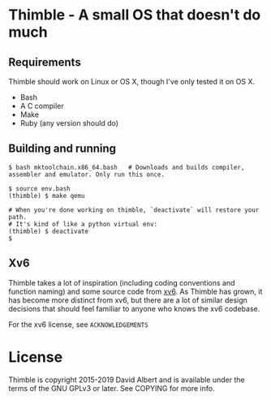 # Thimble - A small OS that doesn't do much

## Requirements

Thimble should work on Linux or OS X, though I've only tested it on OS X.

- Bash
- A C compiler
- Make
- Ruby (any version should do)

## Building and running

```
$ bash mktoolchain.x86_64.bash   # Downloads and builds compiler, assembler and emulator. Only run this once.

$ source env.bash
(thimble) $ make qemu

# When you're done working on thimble, `deactivate` will restore your path.
# It's kind of like a python virtual env:
(thimble) $ deactivate
$
```

## Xv6

Thimble takes a lot of inspiration (including coding conventions and function naming) and some source code from [xv6](https://pdos.csail.mit.edu/6.828/2016/xv6.html). As Thimble has grown, it has become more distinct from xv6, but there are a lot of similar design decisions that should feel familiar to anyone who knows the xv6 codebase.

For the xv6 license, see `ACKNOWLEDGEMENTS`

# License

Thimble is copyright 2015-2019 David Albert and is available under the terms of the GNU GPLv3 or later. See COPYING for more info.
